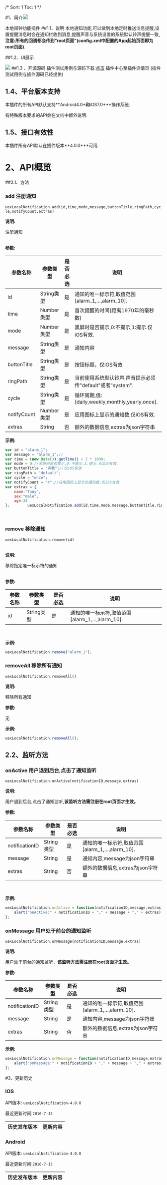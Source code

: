 /*
Sort: 1
Toc: 1
*/



#1、简介[![](http://appcan-download.oss-cn-beijing.aliyuncs.com/%E5%85%AC%E6%B5%8B%2Fgf.png)]() <ignore>

本地闹钟功能插件
##1.1、说明<ignore>
本地通知功能,可以做到本地定时推送消息提醒,设置提醒消息时会在通知栏收到消息,提醒声音与系统设置的系统默认铃声提醒一致, 
**注意:所有的回调都会传到"root页面"(config.xml中配置的App起始页面即为root页面)**.

##1.2、UI展示<ignore>

 ![](http://newdocx.appcan.cn/docximg/115302n2015n6d16w.png)
##1.3 、开源源码<ignore>
插件测试用例与源码下载:[点击](http://plugin.appcan.cn/details.html?id=176_index) 插件中心至插件详情页 (插件测试用例与插件源码已经提供)
## 1.4、平台版本支持<ignore>

本插件的所有API默认支持**Android4.0+**和**iOS7.0+**操作系统.

有特殊版本要求的API会在文档中额外说明.

## 1.5、接口有效性<ignore>

本插件所有API默认在插件版本**4.0.0+**可用. 

# 2、API概览<ignore>


##2.1、方法<ignore>

### add 注册通知		

`uexLocalNotification.add(id,time,mode,message,buttonTitle,ringPath,cycle,notifyCount,extras)`

**说明:**

注册通知	
​				

**参数:**

| 参数名称        | 参数类型     | 是否必选 | 说明                                       |
| ----------- | -------- | ---- | ---------------------------------------- |
| id          | String类型 | 是    | 通知的唯一标示符,取值范围[alarm_1,…,alarm_10].       |
| time        | Number类型 | 是    | 首次提醒的时间(距离1970年的毫秒数)                     |
| mode        | Number类型 | 是    | 黑屏时是否提示,0:不提示,1:提示.仅iOS有效.               |
| message     | String类型 | 是    | 通知内容                                     |
| buttonTitle | String类型 | 是    | 按钮标题，仅iOS有效                              |
| ringPath    | String类型 | 是    | 当前使用系统默认铃声,声音提示必须传"default"或者"system".   |
| cycle       | String类型 | 是    | 循环周期,值:[daily,weekly,monthly,yearly,once]. |
| notifyCount | Number类型 | 是    | 应用图标上显示的通知数,仅iOS有效.                      |
| extras      | String   | 否    | 额外的数据信息,extras为json字符串                   |

**示例:**

```javascript
var id = "alarm_1";
var message = "alarm_1";//
var time = (new Date()).getTime() + 2 * 1000;
var mode = 0;//黑屏时是否提示,0:不提示,1:提示.仅iOS有效.
var buttonTitle = "点我";//仅iOS有效
var ringPath = "default";
var cycle = "once";
var notifyCount = "4";//应用图标上显示的通知数,仅iOS有效.
var extras = {
    name:"Tony",
    sex:"male",
    age:34
};        uexLocalNotification.add(id,time,mode,message,buttonTitle,ringPath,cycle,notifyCount,JSON.stringify(extras));	
```

​		

### remove 移除通知	

`uexLocalNotification.remove(id)`	
​		

**说明:**

移除指定唯一标示符的通知	
​		

**参数:**

| 参数名称 | 参数类型     | 是否必选 | 说明                                 |
| ---- | -------- | ---- | ---------------------------------- |
| id   | String类型 | 是    | 通知的唯一标示符,取值范围[alarm_1,…,alarm_10]. |


​		

**示例:**

```javascript
uexLocalNotification.remove("alarm_1");
```



### removeAll 移除所有通知

`uexLocalNotification.removeAll()`	

**说明:**

移除所有通知	

**参数:**

无	

**示例:**

```javascript
uexLocalNotification.removeAll();
```
## 2.2、监听方法<ignore>

###  onActive 用户退到后台,点击了通知监听		
`uexLocalNotification.onActive(notificationID,message,extras)`

**说明:**

用户退到后台,点击了通知监听,**该监听方法需注册在root页面才生效。**
​				

**参数:**

| 参数名称           | 参数类型     | 是否必选 | 说明                                 |
| -------------- | -------- | ---- | ---------------------------------- |
| notificationID | String类型 | 是    | 通知的唯一标示符,取值范围[alarm_1,…,alarm_10]. |
| message        | String   | 是    | 通知内容,message为json字符串               |
| extras         | String   | 否    | 额外的数据信息,extras为json字符串             |


​		

**示例:**

```javascript
uexLocalNotification.onActive = function(notificationID,message,extras){
    alert("onActive:" + notificationID + "," + message + "," + extras);
};
```



###  onMessage 用户处于前台的通知监听		
`uexLocalNotification.onMessage(notificationID,message,extras)`

**说明:**

用户处于前台的通知监听，**该监听方法需注册在root页面才生效。**
​				

**参数:**

| 参数名称           | 参数类型     | 是否必选 | 说明                                 |
| -------------- | -------- | ---- | ---------------------------------- |
| notificationID | String类型 | 是    | 通知的唯一标示符,取值范围[alarm_1,…,alarm_10]. |
| message        | String   | 是    | 通知内容,message为json字符串               |
| extras         | String   | 否    | 额外的数据信息,extras为json字符串             |


**示例:**

```javascript
uexLocalNotification.onMessage = function(notificationID,message,extras){
	alert("onMessage:" + notificationID + "," + message + "," + extras);
};
```



#3、更新历史<ignore>

### iOS<ignore>

API版本: `uexLocalNotification-4.0.0`

最近更新时间:`2016-7-13`

| 历史发布版本 | 更新内容 |
| ----- | ----- |

### Android<ignore>

API版本: `uexLocalNotification-4.0.0`

最近更新时间:`2016-7-13`

| 历史发布版本 | 更新内容 |
| ----- | ----- |
